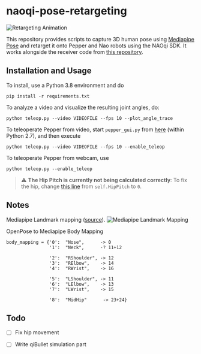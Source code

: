# naoqi-pose-retargeting

![Retargeting Animation](https://raw.githubusercontent.com/elggem/naoqi-pose-retargeting/main/images/animation.gif)

This repository provides scripts to capture 3D human pose using [Mediapipe Pose](https://google.github.io/mediapipe/solutions/pose.html) and retarget it onto Pepper and Nao robots using the NAOqi SDK. It works alongside the receiver code from [this repository](https://github.com/FraPorta/pepper_openpose_teleoperation/tree/main/pepper_teleoperation).

## Installation and Usage

To install, use a Python 3.8 environment and do 

```
pip install -r requirements.txt
```

To analyze a video and visualize the resulting joint angles, do:

```
python teleop.py --video VIDEOFILE --fps 10 --plot_angle_trace
```

To teleoperate Pepper from video, start `pepper_gui.py` from [here](https://github.com/FraPorta/pepper_openpose_teleoperation/tree/main/pepper_teleoperation) (within Python 2.7), and then execute

```
python teleop.py --video VIDEOFILE --fps 10 --enable_teleop
```

To teleoperate Pepper from webcam, use

```
python teleop.py --enable_teleop
```

> :warning: **The Hip Pitch is currently not being calculated correctly**: To fix the hip, change [this line](https://github.com/FraPorta/pepper_openpose_teleoperation/blob/11d4bbd98270fab7a822a7e5b6bbb124f9b6933f/pepper_teleoperation/pepper_approach_control_thread.py#L437) from `self.HipPitch` to `0`. 

## Notes

Mediapipe Landmark mapping ([source](https://google.github.io/mediapipe/solutions/pose.html)).
![Mediapipe Landmark Mapping](https://google.github.io/mediapipe/images/mobile/pose_tracking_full_body_landmarks.png)

OpenPose to Mediapipe Body Mapping
```
body_mapping = {'0':  "Nose",      -> 0
                '1':  "Neck",      -? 11+12

                '2':  "RShoulder", -> 12
                '3':  "RElbow",    -> 14
                '4':  "RWrist",    -> 16

                '5':  "LShoulder", -> 11
                '6':  "LElbow",    -> 13
                '7':  "LWrist",    -> 15

                '8':  "MidHip"      -> 23+24}
```

## Todo

 - [ ] Fix hip movement
 - [ ] Write qiBullet simulation part

